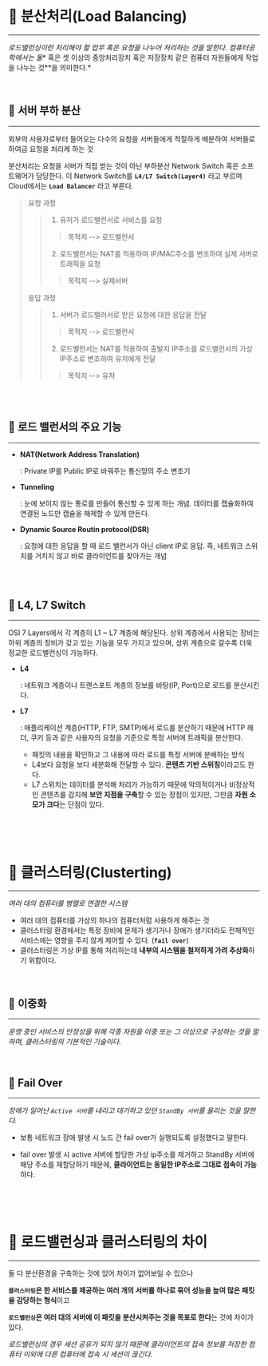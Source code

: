 # 🍕 분산처리(Load Balancing)
---

*로드밸런싱이란 처리해야 할 업무 혹은 요청을 나누어 처리하는 것을 말한다. 컴퓨터공학에서는 둘** 혹은 셋 이상의 중앙처리장치 혹은 저장장치 같은 컴퓨터 자원들에게 작업을 나누는 것**을 의미한다.*

<br/>

## 🍺 서버 부하 분산
---

외부의 사용자로부터 들어오는 다수의 요청을 서버들에게 적절하게 배분하여 서버들로 하여금 요청을 처리케 하는 것

분산처리는 요청을 서버가 직접 받는 것이 아닌 부하분산 Network Switch 혹은 소프트웨어가 담당한다. 이 Network Switch를 **`L4/L7 Switch(Layer4)`** 라고 부르며 Cloud에서는 **`Load Balancer`** 라고 부른다.

> 요청 과정
> > 1. 유저가 로드밸런서로 서비스를 요청
> > > 목적지 --> 로드밸런서
> > 2. 로드밸런서는 NAT를 적용하여 IP/MAC주소를 변조하여 실제 서버로 트래픽을 요청
> > >  목적지 --> 실제서버
> 
> 응답 과정
> > 1. 서버가 로드밸러서로 받은 요청에 대한 응답을 전달
> > > 목적지 --> 로드밸런서
> > 2. 로드밸런서는 NAT를 적용하여 출발지 IP주소를 로드밸런서의 가상 IP주소로 변조하여 유저에게 전달
> > > 목적지 --> 유저

<br/>
<br/>

## 🍺 로드 밸런서의 주요 기능
---

- **NAT(Network Address Translation)**

  : Private IP를 Public IP로 바꿔주는 통신망의 주소 변조기

- **Tunneling**

  : 눈에 보이지 않는 통로를 만들어 통신할 수 있게 하는 개념. 데이터를 캡슐화하여 연결된 노드만 캡슐을 해제할 수 있게 만든다.

- **Dynamic Source Routin protocol(DSR)**

  : 요청에 대한 응답을 할 때 로드 밸런서가 아닌 client IP로 응답. 즉, 네트워크 스위치를 거치지 않고 바로 클라이언트를 찾아가는 개념

<br/>
<br/>

## 🍺 L4, L7 Switch
---

OSI 7 Layers에서 각 계층이 L1 ~ L7 계층에 해당된다. 상위 계층에서 사용되는 장비는 하위 계층의 장비가 갖고 있는 기능을 모두 가지고 있으며, 상위 계층으로 갈수록 더욱 정교한 로드밸런싱이 가능하다.

- **L4**

  : 네트워크 계층이나 트랜스포트 계층의 정보를 바탕(IP, Port)으로 로드를 분산시킨다.
  
- **L7**
  
  : 애플리케이션 계층(HTTP, FTP, SMTP)에서 로드를 분산하기 때문에 HTTP 헤더, 쿠키 등과 같은 사용자의 요청을 기준으로 특정 서버에 트래픽을 분산한다.
  - 패킷의 내용을 확인하고 그 내용에 따라 로드를 특정 서버에 분배하는 방식
  - L4보다 요청을 보다 세분화해 전달할 수 있다. **콘텐츠 기반 스위칭**이라고도 한다.
  - L7 스위치는 데이터를 분석해 처리가 가능하기 때문에 악의적이거나 비정상적인 콘텐츠를 감지해 **보안 지점을 구축**할 수 있는 장점이 있지만, 그만큼 **자원 소모가 크다**는 단점이 있다.

<br/>
<br/>
<br/>

# 🍕 클러스터링(Clusterting)
---

*여러 대의 컴퓨터를 병렬로 연결한 시스템*

- 여러 대의 컴퓨터를 가상의 하나의 컴퓨터처럼 사용하게 해주는 것
- 클러스터링 환경에서는 특정 장비에 문제가 생기거나 장애가 생기더라도 전체적인 서비스에는 영향을 주지 않게 제어할 수 있다. (**`fail over`**)
- 클러스터링은 가상 IP를 통해 처리하는데 **내부의 시스템을 철저하게 가려 추상화**하기 위함이다.

<br/>

## 🍺 이중화
---

*운영 중인 서비스의 안정성을 위해 각종 자원을 이중 또는 그 이상으로 구성하는 것을 말하며, 클러스터링의 기본적인 기술이다.*

<br/>

## 🍺 Fail Over
---

*장애가 일어난 `Active 서버`를 내리고 대기하고 있던 `StandBy 서버`를 올리는 것을 말한다.* 

- 보통 네트워크 장애 발생 시 노드 간 fail over가 실행되도록 설정했다고 말한다.

- fail over 발생 시 active 서버에 할당한 가상 ip주소를 제거하고 StandBy 서버에 해당 주소를 재할당하기 때문에, **클라이언트는 동일한 IP주소로 그대로 접속이 가능**하다.

<br/>
<br/>
<br/>

# 🍕 로드밸런싱과 클러스터링의 차이
---

둘 다 분산환경을 구축하는 것에 있어 차이가 없어보일 수 있으나 

**`클러스터링`은 한 서비스를 제공하는 여러 개의 서버를 하나로 묶어 성능을 높여 많은 패킷을 감당하는 형식**이고 

**`로드밸런싱`은 여러 대의 서버에 이 패킷을 분산시켜주는 것을 목표로 한다**는 것에 차이가 있다.

*로드밸런싱의 경우 세션 공유가 되지 않기 때문에 클라이언트의 접속 정보를 저장한 컴퓨터 이외에 다른 컴퓨터에 접속 시 세션이 끊긴다.*